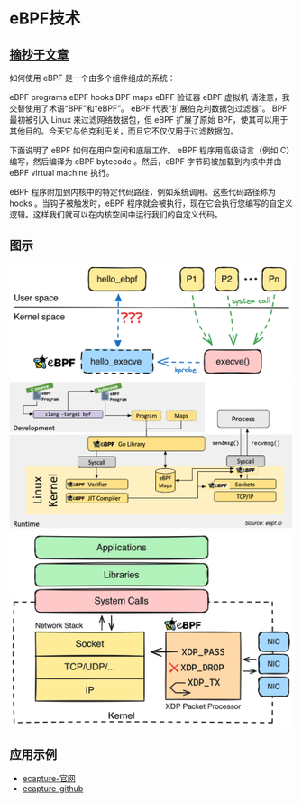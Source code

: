 # eBPF技术
<!-- toc --> 


## [摘抄于文章](https://www.cnxct.com/an-applied-introduction-to-ebpf-with-go/)

如何使用
eBPF 是一个由多个组件组成的系统：

eBPF programs
eBPF hooks
BPF maps
eBPF 验证器
eBPF 虚拟机
请注意，我交替使用了术语“BPF”和“eBPF”。 eBPF 代表“扩展伯克利数据包过滤器”。 BPF 最初被引入 Linux 来过滤网络数据包，但 eBPF 扩展了原始 BPF，使其可以用于其他目的。今天它与伯克利无关，而且它不仅仅用于过滤数据包。

下面说明了 eBPF 如何在用户空间和底层工作。 eBPF 程序用高级语言（例如 C）编写，然后编译为 eBPF bytecode 。然后，eBPF 字节码被加载到内核中并由 eBPF virtual machine 执行。

eBPF 程序附加到内核中的特定代码路径，例如系统调用。这些代码路径称为 hooks 。当钩子被触发时，eBPF 程序就会被执行，现在它会执行您编写的自定义逻辑。这样我们就可以在内核空间中运行我们的自定义代码。

## 图示

![图片-1](webp/ebpf/eBPF-1.png)
![图片-2](webp/ebpf/eBPF-2.png)
![图片-3](webp/ebpf/eBPF-3.png)

## 应用示例

* [ecapture-官网](https://ecapture.cc/zh)
* [ecapture-github](https://github.com/gojue/ecapture)
